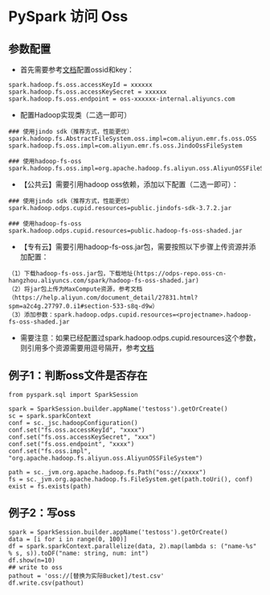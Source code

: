 # PySpark 访问 Oss
## 参数配置
- 首先需要参考[文档](https://github.com/aliyun/MaxCompute-Spark/wiki/08.-Oss-Access%E6%96%87%E6%A1%A3%E8%AF%B4%E6%98%8E)配置ossid和key：
```
spark.hadoop.fs.oss.accessKeyId = xxxxxx
spark.hadoop.fs.oss.accessKeySecret = xxxxxx
spark.hadoop.fs.oss.endpoint = oss-xxxxxx-internal.aliyuncs.com
```

- 配置Hadoop实现类（二选一即可）
```
### 使用jindo sdk（推荐方式，性能更优）
spark.hadoop.fs.AbstractFileSystem.oss.impl=com.aliyun.emr.fs.oss.OSS
spark.hadoop.fs.oss.impl=com.aliyun.emr.fs.oss.JindoOssFileSystem

### 使用hadoop-fs-oss
spark.hadoop.fs.oss.impl=org.apache.hadoop.fs.aliyun.oss.AliyunOSSFileSystem
```

- 【公共云】需要引用hadoop oss依赖，添加以下配置（二选一即可）：
```
### 使用jindo sdk（推荐方式，性能更优）
spark.hadoop.odps.cupid.resources=public.jindofs-sdk-3.7.2.jar

### 使用hadoop-fs-oss 
spark.hadoop.odps.cupid.resources=public.hadoop-fs-oss-shaded.jar 
```

- 【专有云】需要引用hadoop-fs-oss.jar包，需要按照以下步骤上传资源并添加配置：
```
（1）下载hadoop-fs-oss.jar包，下载地址(https://odps-repo.oss-cn-hangzhou.aliyuncs.com/spark/hadoop-fs-oss-shaded.jar)
（2）将jar包上传为MaxCompute资源，参考文档（https://help.aliyun.com/document_detail/27831.html?spm=a2c4g.27797.0.i1#section-533-s8q-d9w）
（3）添加参数：spark.hadoop.odps.cupid.resources=<projectname>.hadoop-fs-oss-shaded.jar 
```

- 需要注意：如果已经配置过spark.hadoop.odps.cupid.resources这个参数，则引用多个资源需要用逗号隔开，参考[文档](https://github.com/aliyun/MaxCompute-Spark/wiki/03.-Spark%E9%85%8D%E7%BD%AE%E8%AF%A6%E8%A7%A3#maxcompute%E6%95%B0%E6%8D%AE%E4%BA%92%E9%80%9A%E9%85%8D%E7%BD%AE)

## 例子1：判断oss文件是否存在
```
from pyspark.sql import SparkSession

spark = SparkSession.builder.appName('testoss').getOrCreate()
sc = spark.sparkContext
conf = sc._jsc.hadoopConfiguration()
conf.set("fs.oss.accessKeyId", "xxxx")
conf.set("fs.oss.accessKeySecret", "xxx")
conf.set("fs.oss.endpoint", "xxxx")
conf.set("fs.oss.impl", "org.apache.hadoop.fs.aliyun.oss.AliyunOSSFileSystem")

path = sc._jvm.org.apache.hadoop.fs.Path("oss://xxxxx")
fs = sc._jvm.org.apache.hadoop.fs.FileSystem.get(path.toUri(), conf)
exist = fs.exists(path)
```


## 例子2：写oss
```
spark = SparkSession.builder.appName('testoss').getOrCreate()
data = [i for i in range(0, 100)]
df = spark.sparkContext.parallelize(data, 2).map(lambda s: ("name-%s" % s, s)).toDF("name: string, num: int")
df.show(n=10)
## write to oss
pathout = 'oss://[替换为实际Bucket]/test.csv'
df.write.csv(pathout)
```
